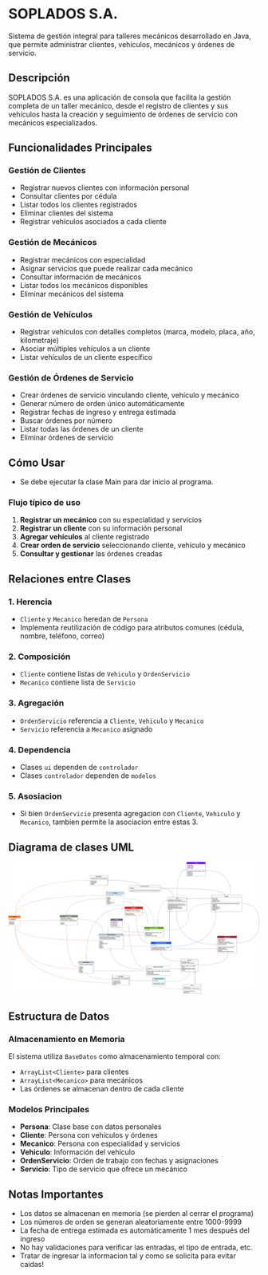 # SOPLADOS S.A.

Sistema de gestión integral para talleres mecánicos desarrollado en Java, que permite administrar clientes, vehículos, mecánicos y órdenes de servicio.

## Descripción

SOPLADOS S.A. es una aplicación de consola que facilita la gestión completa de un taller mecánico, desde el registro de clientes y sus vehículos hasta la creación y seguimiento de órdenes de servicio con mecánicos especializados.

## Funcionalidades Principales

### Gestión de Clientes
- Registrar nuevos clientes con información personal
- Consultar clientes por cédula
- Listar todos los clientes registrados
- Eliminar clientes del sistema
- Registrar vehículos asociados a cada cliente

### Gestión de Mecánicos
- Registrar mecánicos con especialidad
- Asignar servicios que puede realizar cada mecánico
- Consultar información de mecánicos
- Listar todos los mecánicos disponibles
- Eliminar mecánicos del sistema

### Gestión de Vehículos
- Registrar vehículos con detalles completos (marca, modelo, placa, año, kilometraje)
- Asociar múltiples vehículos a un cliente
- Listar vehículos de un cliente específico

### Gestión de Órdenes de Servicio
- Crear órdenes de servicio vinculando cliente, vehículo y mecánico
- Generar número de orden único automáticamente
- Registrar fechas de ingreso y entrega estimada
- Buscar órdenes por número
- Listar todas las órdenes de un cliente
- Eliminar órdenes de servicio

##  Cómo Usar
- Se debe ejecutar la clase Main para dar inicio al programa.

### Flujo típico de uso
1. **Registrar un mecánico** con su especialidad y servicios
2. **Registrar un cliente** con su información personal
3. **Agregar vehículos** al cliente registrado
4. **Crear orden de servicio** seleccionando cliente, vehículo y mecánico
5. **Consultar y gestionar** las órdenes creadas

## Relaciones entre Clases

### 1. **Herencia**
- `Cliente` y `Mecanico` heredan de `Persona`
- Implementa reutilización de código para atributos comunes (cédula, nombre, teléfono, correo)

### 2. **Composición**
- `Cliente` contiene listas de `Vehiculo` y `OrdenServicio`
- `Mecanico` contiene lista de `Servicio`

### 3. **Agregación**
- `OrdenServicio` referencia a `Cliente`, `Vehiculo` y `Mecanico`
- `Servicio` referencia a `Mecanico` asignado

### 4. **Dependencia**
- Clases `ui` dependen de `controlador`
- Clases `controlador` dependen de `modelos`

### 5. **Asosiacion**
- Si bien `OrdenServicio` presenta agregacion con `Cliente`, `Vehiculo` y `Mecanico`, tambien permite la asociacion entre estas 3.

## Diagrama de clases UML
![Diagrama UML Soplados S.A](DiagramaUMLSoplados.png)

## Estructura de Datos

### Almacenamiento en Memoria
El sistema utiliza `BaseDatos` como almacenamiento temporal con:
- `ArrayList<Cliente>` para clientes
- `ArrayList<Mecanico>` para mecánicos
- Las órdenes se almacenan dentro de cada cliente

### Modelos Principales
- **Persona**: Clase base con datos personales
- **Cliente**: Persona con vehículos y órdenes
- **Mecanico**: Persona con especialidad y servicios
- **Vehiculo**: Información del vehículo
- **OrdenServicio**: Orden de trabajo con fechas y asignaciones
- **Servicio**: Tipo de servicio que ofrece un mecánico

## Notas Importantes

- Los datos se almacenan en memoria (se pierden al cerrar el programa)
- Los números de orden se generan aleatoriamente entre 1000-9999
- La fecha de entrega estimada es automáticamente 1 mes después del ingreso
- No hay validaciones para verificar las entradas, el tipo de entrada, etc.
- Tratar de ingresar la informacion tal y como se solicita para evitar caidas!

